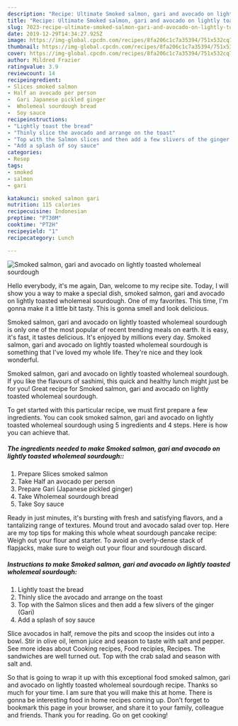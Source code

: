 ```yaml
---
description: "Recipe: Ultimate Smoked salmon, gari and avocado on lightly toasted wholemeal sourdough"
title: "Recipe: Ultimate Smoked salmon, gari and avocado on lightly toasted wholemeal sourdough"
slug: 7023-recipe-ultimate-smoked-salmon-gari-and-avocado-on-lightly-toasted-wholemeal-sourdough
date: 2019-12-29T14:34:27.925Z
image: https://img-global.cpcdn.com/recipes/8fa206c1c7a35394/751x532cq70/smoked-salmon-gari-and-avocado-on-lightly-toasted-wholemeal-sourdough-recipe-main-photo.jpg
thumbnail: https://img-global.cpcdn.com/recipes/8fa206c1c7a35394/751x532cq70/smoked-salmon-gari-and-avocado-on-lightly-toasted-wholemeal-sourdough-recipe-main-photo.jpg
cover: https://img-global.cpcdn.com/recipes/8fa206c1c7a35394/751x532cq70/smoked-salmon-gari-and-avocado-on-lightly-toasted-wholemeal-sourdough-recipe-main-photo.jpg
author: Mildred Frazier
ratingvalue: 3.9
reviewcount: 14
recipeingredient:
- Slices smoked salmon
- Half an avocado per person
-  Gari Japanese pickled ginger
-  Wholemeal sourdough bread
-  Soy sauce
recipeinstructions:
- "Lightly toast the bread"
- "Thinly slice the avocado and arrange on the toast"
- "Top with the Salmon slices and then add a few slivers of the ginger (Gari)"
- "Add a splash of soy sauce"
categories:
- Resep
tags:
- smoked
- salmon
- gari

katakunci: smoked salmon gari
nutrition: 115 calories
recipecuisine: Indonesian
preptime: "PT30M"
cooktime: "PT2H"
recipeyield: "1"
recipecategory: Lunch

---
```



![Smoked salmon, gari and avocado on lightly toasted wholemeal sourdough](https://img-global.cpcdn.com/recipes/8fa206c1c7a35394/751x532cq70/smoked-salmon-gari-and-avocado-on-lightly-toasted-wholemeal-sourdough-recipe-main-photo.jpg)

Hello everybody, it's me again, Dan, welcome to my recipe site. Today, I will show you a way to make a special dish, smoked salmon, gari and avocado on lightly toasted wholemeal sourdough. One of my favorites. This time, I'm gonna make it a little bit tasty. This is gonna smell and look delicious.

Smoked salmon, gari and avocado on lightly toasted wholemeal sourdough is only one of the most popular of recent trending meals on earth. It is easy, it's fast, it tastes delicious. It's enjoyed by millions every day. Smoked salmon, gari and avocado on lightly toasted wholemeal sourdough is something that I've loved my whole life. They're nice and they look wonderful.

Smoked salmon, gari and avocado on lightly toasted wholemeal sourdough. If you like the flavours of sashimi, this quick and healthy lunch might just be for you! Great recipe for Smoked salmon, gari and avocado on lightly toasted wholemeal sourdough.


To get started with this particular recipe, we must first prepare a few ingredients. You can cook smoked salmon, gari and avocado on lightly toasted wholemeal sourdough using 5 ingredients and 4 steps. Here is how you can achieve that.

##### The ingredients needed to make Smoked salmon, gari and avocado on lightly toasted wholemeal sourdough::

1. Prepare Slices smoked salmon
1. Take Half an avocado per person
1. Prepare  Gari (Japanese pickled ginger)
1. Take  Wholemeal sourdough bread
1. Take  Soy sauce


Ready in just minutes, it&#39;s bursting with fresh and satisfying flavors, and a tantalizing range of textures. Mound trout and avocado salad over top. Here are my top tips for making this whole wheat sourdough pancake recipe: Weigh out your flour and starter. To avoid an overly-dense stack of flapjacks, make sure to weigh out your flour and sourdough discard. 

##### Instructions to make Smoked salmon, gari and avocado on lightly toasted wholemeal sourdough:

1. Lightly toast the bread
1. Thinly slice the avocado and arrange on the toast
1. Top with the Salmon slices and then add a few slivers of the ginger (Gari)
1. Add a splash of soy sauce


Slice avocados in half, remove the pits and scoop the insides out into a bowl. Stir in olive oil, lemon juice and season to taste with salt and pepper. See more ideas about Cooking recipes, Food recipies, Recipes. The sandwiches are well turned out. Top with the crab salad and season with salt and. 

So that is going to wrap it up with this exceptional food smoked salmon, gari and avocado on lightly toasted wholemeal sourdough recipe. Thanks so much for your time. I am sure that you will make this at home. There is gonna be interesting food in home recipes coming up. Don't forget to bookmark this page in your browser, and share it to your family, colleague and friends. Thank you for reading. Go on get cooking!
